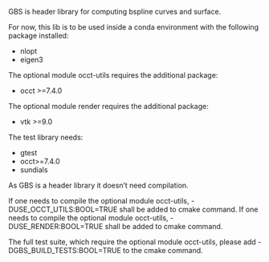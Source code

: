 GBS is header library for computing bspline curves and surface.

For now, this lib is to be used inside a conda environment with the following package installed:
* nlopt 
* eigen3

The optional module occt-utils requires the additional package:
* occt >=7.4.0

The optional module render requires the additional package:
* vtk >=9.0

The test library needs:
* gtest
* occt>=7.4.0
* sundials

As GBS is a header library it doesn’t need compilation.

If one needs to compile the optional module occt-utils, -DUSE_OCCT_UTILS:BOOL=TRUE shall be added to cmake command.
If one needs to compile the optional module occt-utils, -DUSE_RENDER:BOOL=TRUE shall be added to cmake command.

The full test suite, which require the optional module occt-utils, please add -DGBS_BUILD_TESTS:BOOL=TRUE to the cmake command.
